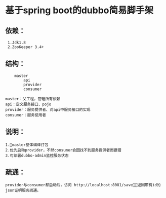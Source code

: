 # 基于spring boot的dubbo简易脚手架

## 依赖：
     1.Jdk1.8
     2.ZooKeeper 3.4+

## 结构：
        master
            api
            provider
            consumer
    
    master：父工程，管理所有依赖
    api：定义服务接口、pojo
    provider：服务提供者、对api中服务接口的实现
    consumer：服务使用者

## 说明：
    1.master整体编译打包
    2.优先启动provider，不然consumer会因找不到服务提供者而报错
    3.可部署dubbo-admin监控服务状态

## 疏通：
    provider与consumer都启动后，访问 http://localhost:8081/save，返回带有id的json证明服务疏通。
